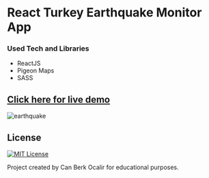 # React Turkey Earthquake Monitor App

### Used Tech and Libraries
* ReactJS
* Pigeon Maps
* SASS

## [Click here for live demo](https://chimerical-eclair-cd9cee.netlify.app/)

![earthquake](https://user-images.githubusercontent.com/11324886/195408038-20a679dd-34a5-4607-80ae-e914048c6218.gif)

## License

[![MIT License](https://img.shields.io/badge/License-MIT-green.svg)](https://choosealicense.com/licenses/mit/)

Project created by Can Berk Ocalir for educational purposes.
